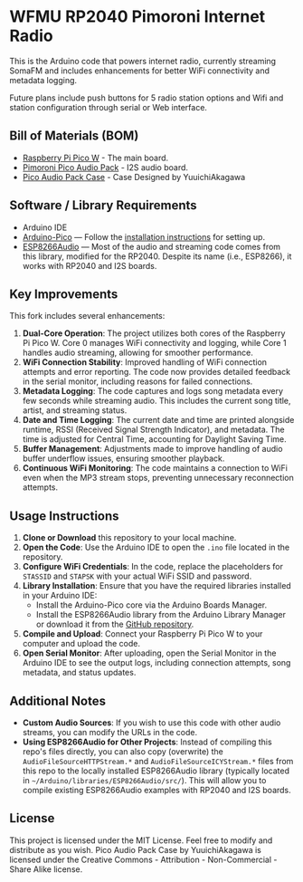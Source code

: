 # WFMU RP2040 Pimoroni Internet Radio

This is the Arduino code that powers internet radio, currently streaming SomaFM and includes enhancements for better WiFi connectivity and metadata logging.

Future plans include push buttons for 5 radio station options and Wifi and station configuration through serial or Web interface.

## Bill of Materials (BOM)

- [Raspberry Pi Pico W](https://shop.pimoroni.com/products/raspberry-pi-pico-w) - The main board.
- [Pimoroni Pico Audio Pack](https://shop.pimoroni.com/products/pico-audio-pack) - I2S audio board.
- [Pico Audio Pack Case](https://www.thingiverse.com/thing:6404203) - Case Designed by YuuichiAkagawa

## Software / Library Requirements

- Arduino IDE
- [Arduino-Pico](https://arduino-pico.readthedocs.io/en/latest/) — Follow the [installation instructions](https://learn.adafruit.com/rp2040-arduino-with-the-earlephilhower-core/installing-the-earlephilhower-core) for setting up.
- [ESP8266Audio](https://github.com/earlephilhower/ESP8266Audio/) — Most of the audio and streaming code comes from this library, modified for the RP2040. Despite its name (i.e., ESP8266), it works with RP2040 and I2S boards.

## Key Improvements

This fork includes several enhancements:

1. **Dual-Core Operation**: The project utilizes both cores of the Raspberry Pi Pico W. Core 0 manages WiFi connectivity and logging, while Core 1 handles audio streaming, allowing for smoother performance.
2. **WiFi Connection Stability**: Improved handling of WiFi connection attempts and error reporting. The code now provides detailed feedback in the serial monitor, including reasons for failed connections.
3. **Metadata Logging**: The code captures and logs song metadata every few seconds while streaming audio. This includes the current song title, artist, and streaming status.
4. **Date and Time Logging**: The current date and time are printed alongside runtime, RSSI (Received Signal Strength Indicator), and metadata. The time is adjusted for Central Time, accounting for Daylight Saving Time.
5. **Buffer Management**: Adjustments made to improve handling of audio buffer underflow issues, ensuring smoother playback.
6. **Continuous WiFi Monitoring**: The code maintains a connection to WiFi even when the MP3 stream stops, preventing unnecessary reconnection attempts.

## Usage Instructions

1. **Clone or Download** this repository to your local machine.
2. **Open the Code**: Use the Arduino IDE to open the `.ino` file located in the repository.
3. **Configure WiFi Credentials**: In the code, replace the placeholders for `STASSID` and `STAPSK` with your actual WiFi SSID and password.
4. **Library Installation**: Ensure that you have the required libraries installed in your Arduino IDE:
   - Install the Arduino-Pico core via the Arduino Boards Manager.
   - Install the ESP8266Audio library from the Arduino Library Manager or download it from the [GitHub repository](https://github.com/earlephilhower/ESP8266Audio/).
5. **Compile and Upload**: Connect your Raspberry Pi Pico W to your computer and upload the code.
6. **Open Serial Monitor**: After uploading, open the Serial Monitor in the Arduino IDE to see the output logs, including connection attempts, song metadata, and status updates.

## Additional Notes

- **Custom Audio Sources**: If you wish to use this code with other audio streams, you can modify the URLs in the code.
- **Using ESP8266Audio for Other Projects**: Instead of compiling this repo's files directly, you can also copy (overwrite) the `AudioFileSourceHTTPStream.*` and `AudioFileSourceICYStream.*` files from this repo to the locally installed ESP8266Audio library (typically located in `~/Arduino/libraries/ESP8266Audio/src/`). This will allow you to compile existing ESP8266Audio examples with RP2040 and I2S boards.

## License

This project is licensed under the MIT License. Feel free to modify and distribute as you wish.
Pico Audio Pack Case by YuuichiAkagawa is licensed under the Creative Commons - Attribution - Non-Commercial - Share Alike license.